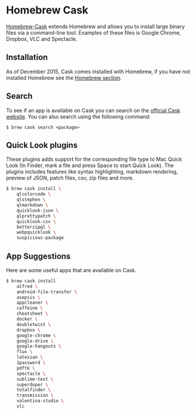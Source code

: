 # Homebrew Cask
[Homebrew-Cask](https://caskroom.github.io/) extends Homebrew and allows you to install large binary files via a command-line tool. Examples of these files is Google Chrome, Dropbox, VLC and Spectacle.

## Installation
As of December 2015, Cask comes installed with Homebrew, if you have not installed Homebrew see the [Homebrew section](/mac-setup/Homebrew/README.html).

## Search
To see if an app is available on Cask you can search on the [official Cask website](https://caskroom.github.io/search). You can also search using the following command:

    $ brew cask search <package>

## Quick Look plugins
These plugins adds support for the corresponding file type to Mac Quick Look (In Finder, mark a file and press Space to start Quick Look). The plugins includes features like syntax highlighting, markdown rendering, preview of JSON, patch files, csv, zip files and more.

```sh
$ brew cask install \
    qlcolorcode \
    qlstephen \
    qlmarkdown \
    quicklook-json \
    qlprettypatch \
    quicklook-csv \
    betterzipql \
    webpquicklook \
    suspicious-package
```

## App Suggestions
Here are some useful apps that are available on Cask.

```sh
$ brew cask install
    alfred \
    android-file-transfer \
    asepsis \
    appcleaner \
    caffeine \
    cheatsheet \
    docker \
    doubletwist \
    dropbox \
    google-chrome \
    google-drive \
    google-hangouts \
    flux \
    latexian \
    1password \
    pdftk \
    spectacle \
    sublime-text \
    superduper \
    totalfinder \
    transmission \
    valentina-studio \
    vlc
```
